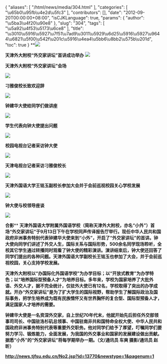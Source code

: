 {
    "aliases": [
        "/html/news/media/304.html"
    ],
    "categories": [
        "\u65b0\u95fb\u4e2d\u5fc3"
    ],
    "contributors": [],
    "date": "2012-09-20T00:00:00+08:00",
    "isCJKLanguage": true,
    "params": {
        "author": "\u5ba3\u4f20\u90e8"
    },
    "slug": "304",
    "tags": [
        "\u5a92\u4f53\u5173\u6ce8"
    ],
    "title": "\u3010\u5916\u5927\u7f51\u7ad9\u3011\u5929\u6d25\u5916\u5927\u9644\u6821\u5f00\u542f\u201c\u5916\u4ea4\u5bb6\u8bb2\u575b\u201d",
    "toc": true
}
 ******![](https://cdn.tfls.online/mirror/full/ff5682b5e7dce3d8ccd773df8a0a61c6c2da04a4.jpg)****

 ******天津外大附校“外交家讲坛”首讲成功举办****** **![](https://cdn.tfls.online/mirror/full/b353aa053379ed6741fdfc2607a5c5b91661f971.jpg)**

**天津外大附校“外交家讲坛”会场**

**![](https://cdn.tfls.online/mirror/full/22e91492dd76eb07cdd25e2403e82e11a000c452.jpg)**

**刁雅俊校长致欢迎辞**

**![](https://cdn.tfls.online/mirror/full/5145e85a1d5aedf5468a68a1df1e1211f48bb3fb.jpg)**

**钟建华大使给同学们做讲座**

**![](https://cdn.tfls.online/mirror/full/3e23d26e185996f6a7cb0800662556b92efa3859.jpg)**

**学生代表向钟大使提出问题**

**![](https://cdn.tfls.online/mirror/full/0e7c5f641c1a549f992eb16487b3d6849bad372b.jpg)**

**校园电视台记者采访钟大使**

**![](https://cdn.tfls.online/mirror/full/c4ca2e7c47c6569e5dee34b5f24e9ff4983663a3.jpg)**

**天津电视台记者采访刁雅俊校长**

**![](https://cdn.tfls.online/mirror/full/225ed13e2ef60e175985d2346c0f5fda5ab10434.jpg)**

**天津外国语大学王铭玉副校长参加大会并于会前巡视校园关心学校发展**

**![](https://cdn.tfls.online/mirror/full/4755a0dd8c3ef18a0a1301a13ca5c6cb316977dd.jpg)**

**钟大使与校领导座谈**

**![](https://cdn.tfls.online/mirror/full/4500b10cf6d1c493eaa2748c9d871b37a5ffd1d2.jpg)**

**合影**** **天津外国语大学附属外国语学校（简称天津外大附校，亦名“小外”）首场“外交家讲坛”于9月13日下午在学校同声传译报告厅举行。现任中华人民共和国政府非洲事务特别代表钟建华大使来到“小外”，开启了“外交家讲坛”的首讲。钟大使向同学们讲述了外交人生，国际关系与国际形势，500余名同学现场聆听，全校其它学生通过转播同时观看了钟大使的精彩演讲。演讲结束后，钟大使还回答了同学们提出的各种问题。天津外国语大学副校长王铭玉也参加了大会，并于会前巡视校园，关心支持学校发展。**

**天津外大附校以“办国际化外国语学校”为办学目标；以“开放式教育”为办学特色；以“培养国际型预备人才”为培养目标。多年来，学校为国家培养了大批外语、外交人才，据不完全统计，仅驻外大使已有12名，学校取得了突出的办学成就。开办“外交家讲坛”是为了扩大学生的国际视野，帮助学生了解国际政治及国际事务，把学生培养成为既有民族情怀又有世界胸怀的复合型、国际型预备人才，满足国家人才培养的需要。**

**钟建华大使是一名资深外交家，自上世纪70年代末，他就开始先后担任外交部领事司司长、中国驻洛杉矶总领事、中国驻南非共和国特命全权大使、中华人民共和国政府非洲事务特别代表等重要外交职务。他对同学们给予了厚望，叮嘱同学们要努力学习、锻炼能力，全面发展，为我国的外交事业和国家的发展建设做出贡献。据悉“小外”的“外交家讲坛”将每学期举办一期。（文/通讯员 车爽 摄影/通讯员 赵昕）**

**http://news.tjfsu.edu.cn/No2.jsp?id=13770&newstype=1&pagenum=1**

